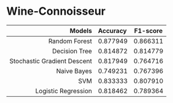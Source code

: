 # Wine-Connoisseur
|Models                      | Accuracy | F1-score |
|---------------------------:|:---------|----------|
|Random Forest               | 0.877949 | 0.866311 |
|Decision Tree               | 0.814872 | 0.814779 |
|Stochastic Gradient Descent | 0.817949 | 0.764716 |
|Naive Bayes                 | 0.749231 | 0.767396 |
|SVM                         | 0.833333 | 0.807910 |
|Logistic Regression         | 0.818462 | 0.789364 |

